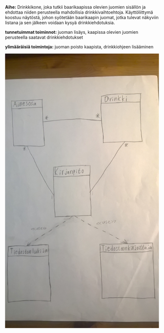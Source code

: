 ﻿**Aihe:** Drinkkikone, joka tutkii baarikaapissa olevien juomien sisällön ja ehdottaa niiden perusteella mahdollisia drinkkivaihtoehtoja. Käyttöliittymä koostuu näytöstä, johon syötetään baarikaapin juomat, jotka tulevat näkyviin listana ja sen jälkeen voidaan kysyä drinkkiehdotuksia.

**tunnetuimmat toiminnot:** juoman lisäys, kaapissa olevien juomien perusteella saatavat drinkkiehdotukset

**ylimääräisiä toimintoja:** juoman poisto kaapista, drinkkiohjeen lisääminen

![Luokkakaavio](/dokumentaatio/luokkakaavio/WP_20160811_002.jpg "Luokkakaavio")
